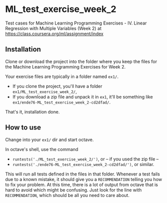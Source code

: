 ML_test_exercise_week_2
=======================

Test cases for Machine Learning Programming Exercises - IV. Linear Regression with Multiple Variables (Week 2) at https://class.coursera.org/ml/assignment/index

Installation
------------

Clone or download the project into the folder where you keep the files for the Machine Learning Programming Exercises for Week 2.

Your exercise files are typically in a folder named `ex1/`.

* If you clone the project, you'll have a folder `ex1/ML_test_exercise_week_2/`,
* If you download a zip file and unpack it in `ex1`, it'll be something like `ex1/ende76-ML_test_exercise_week_2-cd2dfad/`.

That's it, installation done.

How to use
----------

Change into your `ex1/` dir and start octave.

In octave's shell, use the command

* `runtests('./ML_test_exercise_week_2/')`, or – if you used the zip file –
* `runtests('./ende76-ML_test_exercise_week_2-cd2dfad/')`, or similar.

This will run all tests defined in the files in that folder.
Whenever a test fails due to a known mistake, it should give you a `RECOMMENDATION` telling you how to fix your problem.
At this time, there is a lot of output from octave that is hard to avoid which might be confusing.
Just look for the line with `RECOMMENDATION`, which should be all you need to care about.